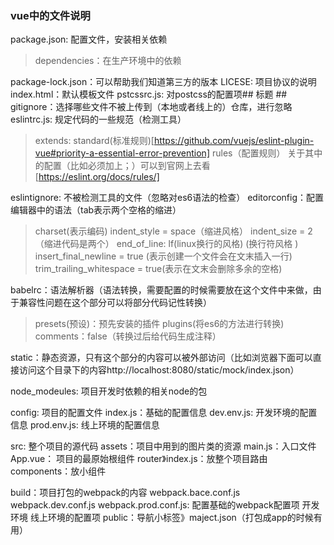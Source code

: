 ﻿### vue中的文件说明
package.json: 配置文件，安装相关依赖
> dependencies：在生产环境中的依赖

package-lock.json：可以帮助我们知道第三方的版本
LICESE: 项目协议的说明
index.html：默认模板文件
pstcssrc.js: 对postcss的配置项## 标题 ##
gitignore：选择哪些文件不被上传到（本地或者线上的）仓库，进行忽略
eslintrc.js: 规定代码的一些规范（检测工具）
> extends: standard(标准规则)[https://github.com/vuejs/eslint-plugin-vue#priority-a-essential-error-prevention]
> rules（配置规则）
关于其中的配置（比如必须加上；）可以到官网上去看[https://eslint.org/docs/rules/]

eslintignore: 不被检测工具的文件（忽略对es6语法的检查）
editorconfig：配置编辑器中的语法（tab表示两个空格的缩进）
> charset(表示编码)
> indent_style = space（缩进风格）
> indent_size = 2 （缩进代码是两个）
> end_of_line: lf(linux换行的风格) (换行符风格 )
> insert_final_newline = true (表示创建一个文件会在文末插入一行)
> trim_trailing_whitespace = true(表示在文末会删除多余的空格)

babelrc：语法解析器（语法转换，需要配置的时候需要放在这个文件中来做，由于兼容性问题在这个部分可以将部分代码记性转换）
> presets(预设)：预先安装的插件
> plugins(将es6的方法进行转换)
> comments：false（转换过后给代码生成注释）

static：静态资源，只有这个部分的内容可以被外部访问（比如浏览器下面可以直接访问这个目录下的内容http://localhost:8080/static/mock/index.json）

node_modeules: 项目开发时依赖的相关node的包

config: 项目的配置文件
index.js：基础的配置信息
dev.env.js: 开发环境的配置信息
prod.env.js: 线上环境的配置信息

src: 整个项目的源代码
assets：项目中用到的图片类的资源
main.js：入口文件
App.vue： 项目的最原始根组件
router》index.js：放整个项目路由
components：放小组件

build：项目打包的webpack的内容
webpack.bace.conf.js webpack.dev.conf.js webpack.prod.conf.js: 配置基础的webpack配置项 开发环境 线上环境的配置项
public：导航小标签》maject.json（打包成app的时候有用）

